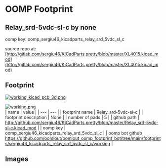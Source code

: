 # OOMP Footprint  
## Relay_srd-5vdc-sl-c  by none  
  
oomp key: oomp_sergiu46_kicadparts_relay_srd_5vdc_sl_c  
  
source repo at: [http://gitlab.com/sergiu46/KiCadParts.pretty/blob/master/XL4015.kicad_mod](http://gitlab.com/sergiu46/KiCadParts.pretty/blob/master/XL4015.kicad_mod)  
## Footprint  
  
[![working_kicad_pcb_3d.png](working_kicad_pcb_3d_600.png)](working_kicad_pcb_3d.png)  
  
[![working.png](working_600.png)](working.png)  
| name | value | 
| --- | --- | 
| footprint name | Relay_srd-5vdc-sl-c | 
| footprint description | None | 
| number of pads | 5 | 
| github path | http://github.com/sergiu46/KiCadParts.pretty/blob/master/Relay_srd-5vdc-sl-c.kicad_mod | 
| oomp key | oomp_sergiu46_kicadparts_relay_srd_5vdc_sl_c | 
| oomp bot github | https://github.com/oomlout/oomlout_oomp_footprint_bot/tree/main/footprints/sergiu46_kicadparts_relay_srd_5vdc_sl_c/working | 
## Images  
